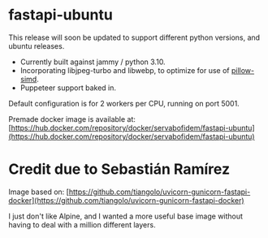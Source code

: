 # fastapi-ubuntu
This release will soon be updated to support different python versions, and ubuntu releases.

* Currently built against jammy / python 3.10.
* Incorporating libjpeg-turbo and libwebp, to optimize for use of [pillow-simd](https://github.com/uploadcare/pillow-simd).
* Puppeteer support baked in.

Default configuration is for 2 workers per CPU, running on port 5001.

Premade docker image is available at:
[https://hub.docker.com/repository/docker/servabofidem/fastapi-ubuntu](https://hub.docker.com/repository/docker/servabofidem/fastapi-ubuntu)

# Credit due to Sebastián Ramírez
Image based on: [https://github.com/tiangolo/uvicorn-gunicorn-fastapi-docker](https://github.com/tiangolo/uvicorn-gunicorn-fastapi-docker)

I just don't like Alpine, and I wanted a more useful base image without having to deal with a million different layers.
